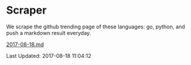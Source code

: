 # Scraper

We scrape the github trending page of these languages: go, python, and push a markdown result everyday.

[2017-08-18.md](https://github.com/borays/Scraper/blob/master/2017-08-18.md)

Last Updated: 2017-08-18 11:04:12